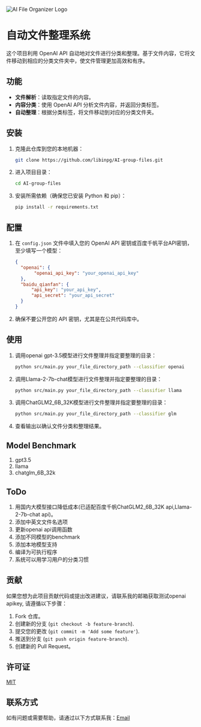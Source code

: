 ![AI File Organizer Logo](https://libinpg.github.io/logo.png)

# 自动文件整理系统

这个项目利用 OpenAI API 自动地对文件进行分类和整理。基于文件内容，它将文件移动到相应的分类文件夹中，使文件管理更加高效和有序。

## 功能

- **文件解析**：读取指定文件的内容。
- **内容分类**：使用 OpenAI API 分析文件内容，并返回分类标签。
- **自动整理**：根据分类标签，将文件移动到对应的分类文件夹。

## 安装

1. 克隆此仓库到您的本地机器：
   ```bash
   git clone https://github.com/libinpg/AI-group-files.git

2. 进入项目目录：
   ```bash
   cd AI-group-files
   ```
3. 安装所需依赖（确保您已安装 Python 和 pip）：
   ```bash
   pip install -r requirements.txt
   ```

## 配置

1. 在 `config.json` 文件中填入您的 OpenAI API 密钥或百度千帆平台API密钥，至少填写一个模型：
   ```json
   {
     "openai": {
          "openai_api_key": "your_openai_api_key"
     },
     "baidu_qianfan": {
         "api_key": "your_api_key",
         "api_secret": "your_api_secret"
     }
   }
   ```
2. 确保不要公开您的 API 密钥，尤其是在公共代码库中。

## 使用

1. 调用openai gpt-3.5模型进行文件整理并指定要整理的目录：
   ```bash
   python src/main.py your_file_directory_path --classifier openai
   ```
2. 调用Llama-2-7b-chat模型进行文件整理并指定要整理的目录：
   ```bash
   python src/main.py your_file_directory_path --classifier llama
   ```
3. 调用ChatGLM2_6B_32K模型进行文件整理并指定要整理的目录：
   ```bash
   python src/main.py your_file_directory_path --classifier glm
   ```
4. 查看输出以确认文件分类和整理结果。

## Model Benchmark

1. gpt3.5
2. llama
3. chatglm_6B_32k

## ToDo

1. 用国内大模型接口降低成本(已适配百度千帆ChatGLM2_6B_32K api,Llama-2-7b-chat api)。
2. 添加中英文文件名选项
3. 更新openai api调用函数
4. 添加不同模型的benchmark
5. 添加本地模型支持
6. 编译为可执行程序
7. 系统可以用学习用户的分类习惯


## 贡献

如果您想为此项目贡献代码或提出改进建议，请联系我的邮箱获取测试openai apikey, 请遵循以下步骤：

1. Fork 仓库。
2. 创建新的分支 (`git checkout -b feature-branch`).
3. 提交您的更改 (`git commit -m 'Add some feature'`).
4. 推送到分支 (`git push origin feature-branch`).
5. 创建新的 Pull Request。

## 许可证

[MIT](https://choosealicense.com/licenses/mit/)

## 联系方式

如有问题或需要帮助，请通过以下方式联系我：[Email](mailto:libinpg@qq.com)
